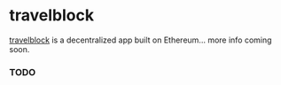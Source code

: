 # travelblock

[travelblock][website-url] is a decentralized app built on Ethereum... more info coming soon.

[website-url]: https://url.to.follow

### TODO
